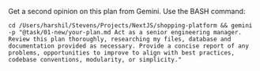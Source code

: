 Get a second opinion on this plan from Gemini.  Use the BASH command:
```
cd /Users/harshil/Stevens/Projects/NextJS/shopping-platform && gemini -p "@task/01-new/your-plan.md Act as a senior engineering manager. Review this plan thoroughly, researching my files, database and documentation provided as necessary. Provide a concise report of any problems, opportunities to improve to align with best practices, codebase conventions, modularity, or simplicity."
```